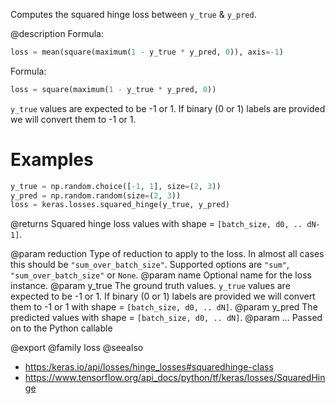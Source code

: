 Computes the squared hinge loss between `y_true` & `y_pred`.

@description
Formula:

```python
loss = mean(square(maximum(1 - y_true * y_pred, 0)), axis=-1)
```

Formula:

```python
loss = square(maximum(1 - y_true * y_pred, 0))
```

`y_true` values are expected to be -1 or 1. If binary (0 or 1) labels are
provided we will convert them to -1 or 1.

# Examples
```python
y_true = np.random.choice([-1, 1], size=(2, 3))
y_pred = np.random.random(size=(2, 3))
loss = keras.losses.squared_hinge(y_true, y_pred)
```

@returns
Squared hinge loss values with shape = `[batch_size, d0, .. dN-1]`.

@param reduction Type of reduction to apply to the loss. In almost all cases
    this should be `"sum_over_batch_size"`.
    Supported options are `"sum"`, `"sum_over_batch_size"` or `None`.
@param name Optional name for the loss instance.
@param y_true The ground truth values. `y_true` values are expected to be -1
    or 1. If binary (0 or 1) labels are provided we will convert them
    to -1 or 1 with shape = `[batch_size, d0, .. dN]`.
@param y_pred The predicted values with shape = `[batch_size, d0, .. dN]`.
@param ... Passed on to the Python callable

@export
@family loss
@seealso
+ <https:/keras.io/api/losses/hinge_losses#squaredhinge-class>
+ <https://www.tensorflow.org/api_docs/python/tf/keras/losses/SquaredHinge>
